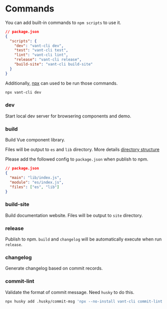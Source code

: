 # Commands

You can add built-in commands to `npm scripts` to use it.

```json
// package.json
{
  "scripts": {
    "dev": "vant-cli dev",
    "test": "vant-cli test",
    "lint": "vant-cli lint",
    "release": "vant-cli release",
    "build-site": "vant-cli build-site"
  }
}
```

Additionally, [npx](https://github.com/npm/npx) can used to be run those commands.

```bash
npx vant-cli dev
```

### dev

Start local dev server for browsering components and demo.

### build

Build Vue component library.

Files will be output to `es` and `lib` directory. More details [directory structure](https://github.com/youzan/vant/tree/dev/packages/vant-cli/docs/directory.md)

Please add the followed config to `package.json` when publish to npm.

```json
// package.json
{
  "main": "lib/index.js",
  "module": "es/index.js",
  "files": ["es", "lib"]
}
```

### build-site

Build documentation website. Files will be output to `site` directory.

### release

Publish to npm. `build` and `changelog` will be automatically execute when run `release`.

### changelog

Generate changelog based on commit records.

### commit-lint

Validate the format of commit message. Need `husky` to do this.

```bash
npx husky add .husky/commit-msg 'npx --no-install vant-cli commit-lint $1'
```
